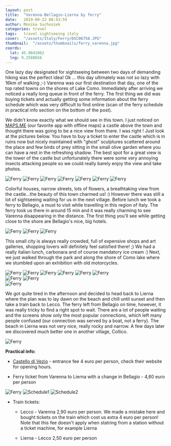 ```yaml
---
layout: post
title:  "Varenna-Bellagio-Lierna by ferry"
date:   2019-09-22 08:43:59
author: Monika Suchoszek
categories: travel
tags:	travel sightseeing italy 
cover:  "/assets/Italy/Ferry/DSC06758.JPG"
thumbnail:  "/assets/thumbnails/ferry_varenna.jpg"
coords:
  lat: 45.9841062
  lng: 9.2588656
---
```

One lazy day designated for sightseeing between two days of demanding hiking was the perfect idea! Ok ... this day ultimately was not so lazy with 16km of walking ;-)
Varenna was our first destination that day, one of the top rated towns on the shores of Lake Como. Immediately after arriving we noticed a really long queue in front of the ferry.
The first thing we did was buying tickets and actually getting some information about the ferry schedule which was very difficult to find online (scan of the ferry schedule
in practical info section on the bottom of the post).

We didn't know exactly what we should see in this town. I just noticed on [MAPS.ME](https://maps.me/) (our favorite app with offline maps) a castle above the town and thought
there was going to be a nice view from there. I was right ! Just look at the pictures below. You have to buy a ticket to enter the castle which is in ruins now but nicely maintained with 
"ghost" sculptures scattered around the place and few birds of prey sitting in the small olive garden where you can have a rest in the refreshing shadow. The best spot for a great
view is the tower of the castle but unfortunately there were some very annoying insects attacking people so we could really barely enjoy the view and take photos. 
 
<img src="/assets/Italy/Ferry/DSC06732.JPG" alt="Ferry" />

<img src="/assets/Italy/Ferry/DSC06738.JPG" alt="Ferry" />

<img src="/assets/Italy/Ferry/DSC06756.JPG" alt="Ferry" />

<img src="/assets/Italy/Ferry/DSC06758.JPG" alt="Ferry" />

<img src="/assets/Italy/Ferry/DSC06764.JPG" alt="Ferry" />

<img src="/assets/Italy/Ferry/DSC06769.JPG" alt="Ferry" />

<img src="/assets/Italy/Ferry/DSC06772.JPG" alt="Ferry" />

Colorful houses, narrow streets, lots of flowers, a breathtaking view from the castle...the beauty of this town charmed us! :) However there was still a lot of sightseeing waiting
for us in the next village. Before lunch we took a ferry to Bellagio, a must to visit while travelling in this region of Italy. The ferry took us there in around 15 min and it was really charming to see 
Varenna disappearing in the distance.  The first thing you'll see while getting close to the shore are Bellagio's nice, big hotels.

<img src="/assets/Italy/Ferry/DSC06804.JPG" alt="Ferry" />

<img src="/assets/Italy/Ferry/DSC06807.JPG" alt="Ferry" />

<img src="/assets/Italy/Ferry/DSC06814.JPG" alt="Ferry" />

This small city is always really crowded, full of expensive shops and art galleries, shopping lovers will definitely feel satisfied there! ;)  We had a really italian lunch, carbonara
and of course mandatory ice cream :) Next, we just walked through the park and along the shore of Como lake where we stumbled upon an exhibition with old motorcycles. 

<img src="/assets/Italy/Ferry/DSC06785.JPG" alt="Ferry" />

<img src="/assets/Italy/Ferry/DSC06797.JPG" alt="Ferry" />

<img src="/assets/Italy/Ferry/DSC06799.JPG" alt="Ferry" />

<img src="/assets/Italy/Ferry/DSC06817.JPG" alt="Ferry" />

<img src="/assets/Italy/Ferry/DSC06820.JPG" alt="Ferry" />

<img src="/assets/Italy/Ferry/DSC06782.JPG" alt="Ferry" />

<div class="row">
  <img src="/assets/Italy/Ferry/DSC06818.JPG" class="column-50" alt="Ferry" />
  <img src="/assets/Italy/Ferry/DSC06821.JPG" class="column-50" alt="Ferry" />
</div>

<img src="/assets/Italy/Ferry/DSC06823.JPG" alt="Ferry" />

We got quite tired in the afternoon and decided to head back to Lierna where the plan was to lay dawn on the beach and chill until sunset and then take a train back to Lecco.
The ferry left from Bellagio on time, however, it was really tricky to find a right spot to wait. There are a lot of people waiting and the screens show only the most popular connections, which left
many people confused (our connection was served by a boat, not a ferry). The beach in Lierna was not very nice, really rocky and narrow. A few days later we discovered much better one in another 
village, Collico.

<img src="/assets/Italy/Ferry/DSC06825.JPG" alt="Ferry" />


__Practical info:__

  * [Castello di Vezio](http://www.castellodivezio.it/EN/home-en.html)  - entrance fee 4 euro per person, check their website for opening hours. 

  * Ferry ticket from Varenna to Lierna with a change in Bellagio - 4,60 euro per person

<img src="/assets/Italy/Ferry/DSC06776.JPG" alt="Ferry" />


<img src="/assets/Italy/Ferry/IMG_20200112_schedule1.jpg" alt="Schedule1" />


<img src="/assets/Italy/Ferry/IMG_20200112_schedule2.jpg" alt="Schedule2" />

  * Train tickets:

    * Lecco - Varenna 2,90 euro per person. We made a mistake here and bought tickets on the train which cost us extra 4 euro 
per person! Note that this fee doesn't apply when statring from a station without a ticket machine, for example Lierna  
	  
    * Lierna - Lecco 2,50 euro per person





